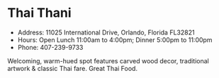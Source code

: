 # Thai Thani

* Address: 11025 International Drive, Orlando, Florida FL32821
* Hours: Open Lunch 11:00am to 4:00pm; Dinner 5:00pm to 11:00pm
* Phone: 407-239-9733

Welcoming, warm-hued spot features carved wood decor, traditional artwork & classic Thai fare. Great Thai Food.
